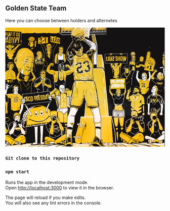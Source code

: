 ## Golden State Team

Here you can choose between holders and alternetes

![social](https://raw.githubusercontent.com/andresebb/goldenState-team/master/src/styles/images/23.PNG)


### `Git clone to this repository`

### `npm start`

Runs the app in the development mode.<br />
Open [http://localhost:3000](http://localhost:3000) to view it in the browser.

The page will reload if you make edits.<br />
You will also see any lint errors in the console.

